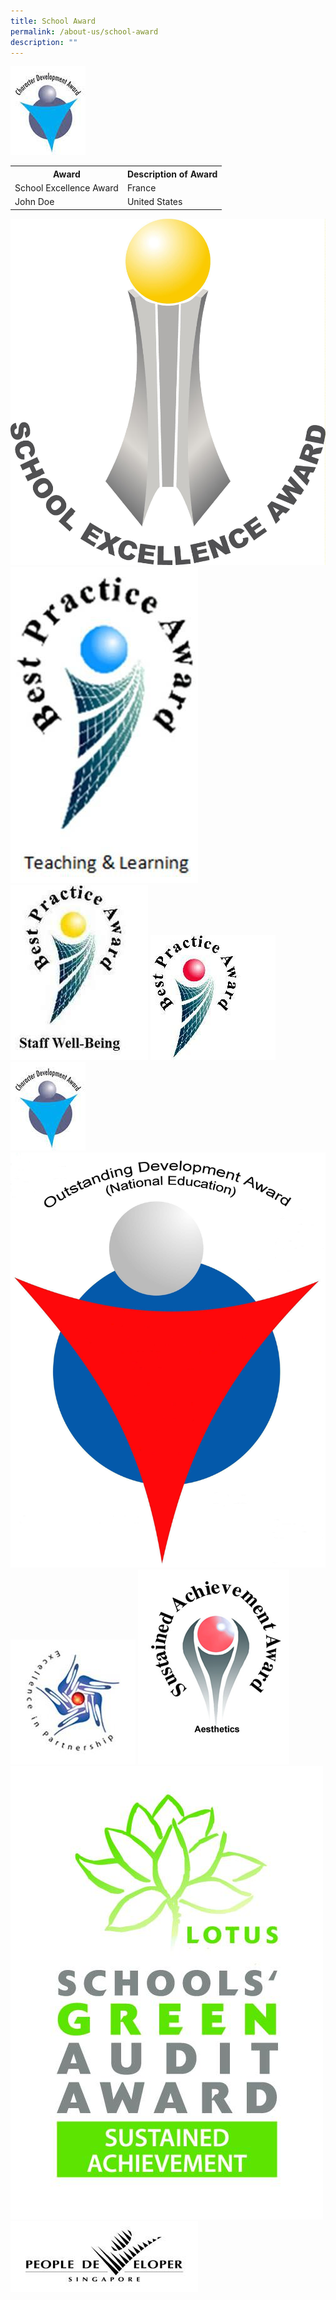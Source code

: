 ```yaml
---
title: School Award
permalink: /about-us/school-award
description: ""
---
```

![](/images/Picture6.jpeg)<table border="0" align="center">
  <tr>
    <th>Award</th>
    <th>Description of Award</th>
  </tr>
  <tr>
    <td>School Excellence Award</td>
    <td>France</td>
  </tr>
  <tr>
    <td>John Doe</td>
    <td>United States</td>
  </tr>
</table>

![](/images/school%20excellence%20award.jpeg)
![](/images/best%20practice%20award.jpeg)
![](/images/best%20prac%20award%202.jpeg)
![](/images/Picture5.jpeg)
![](/images/Picture6.jpeg)
![](/images/Picture7.jpeg)
![](/images/Picture8.jpeg)
![](/images/Picture9.png)
![](/images/Picture10.jpeg)
![](/images/Picture11.jpeg)